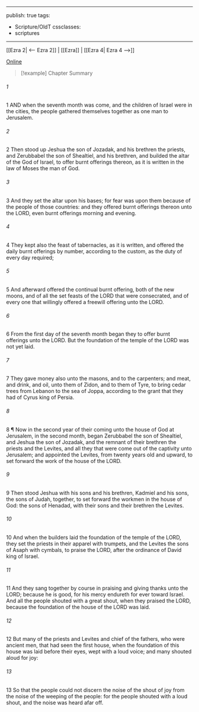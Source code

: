 

---
publish: true
tags:
  - Scripture/OldT
cssclasses:
  - scriptures
---
[[Ezra 2| <-- Ezra 2]] | [[Ezra]] | [[Ezra 4| Ezra 4 -->]]

[Online](https://churchofjesuschrist.org/study/scriptures/ot/ezra/3?lang=eng)

>[!example] Chapter Summary
>
###### 1
1 AND when the seventh month was come, and the children of Israel were in the cities, the people gathered themselves together as one man to Jerusalem.
###### 2
2 Then stood up Jeshua the son of Jozadak, and his brethren the priests, and Zerubbabel the son of Shealtiel, and his brethren, and builded the altar of the God of Israel, to offer burnt offerings thereon, as it is written in the law of Moses the man of God.
###### 3
3 And they set the altar upon his bases; for fear was upon them because of the people of those countries: and they offered burnt offerings thereon unto the LORD, even burnt offerings morning and evening.
###### 4
4 They kept also the feast of tabernacles, as it is written, and offered the daily burnt offerings by number, according to the custom, as the duty of every day required;
###### 5
5 And afterward offered the continual burnt offering, both of the new moons, and of all the set feasts of the LORD that were consecrated, and of every one that willingly offered a freewill offering unto the LORD.
###### 6
6 From the first day of the seventh month began they to offer burnt offerings unto the LORD.  But the foundation of the temple of the LORD was not yet laid.
###### 7
7 They gave money also unto the masons, and to the carpenters; and meat, and drink, and oil, unto them of Zidon, and to them of Tyre, to bring cedar trees from Lebanon to the sea of Joppa, according to the grant that they had of Cyrus king of Persia.
###### 8
8 ¶ Now in the second year of their coming unto the house of God at Jerusalem, in the second month, began Zerubbabel the son of Shealtiel, and Jeshua the son of Jozadak, and the remnant of their brethren the priests and the Levites, and all they that were come out of the captivity unto Jerusalem; and appointed the Levites, from twenty years old and upward, to set forward the work of the house of the LORD.
###### 9
9 Then stood Jeshua with his sons and his brethren, Kadmiel and his sons, the sons of Judah, together, to set forward the workmen in the house of God: the sons of Henadad, with their sons and their brethren the Levites.
###### 10
10 And when the builders laid the foundation of the temple of the LORD, they set the priests in their apparel with trumpets, and the Levites the sons of Asaph with cymbals, to praise the LORD, after the ordinance of David king of Israel.
###### 11
11 And they sang together by course in praising and giving thanks unto the LORD; because he is good, for his mercy endureth for ever toward Israel.  And all the people shouted with a great shout, when they praised the LORD, because the foundation of the house of the LORD was laid.
###### 12
12 But many of the priests and Levites and chief of the fathers, who were ancient men, that had seen the first house, when the foundation of this house was laid before their eyes, wept with a loud voice; and many shouted aloud for joy:
###### 13
13 So that the people could not discern the noise of the shout of joy from the noise of the weeping of the people: for the people shouted with a loud shout, and the noise was heard afar off.



